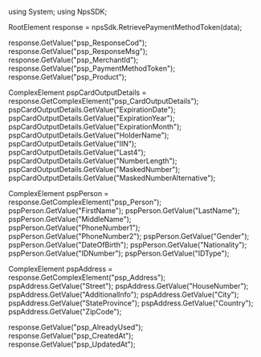 using System;
using NpsSDK;

RootElement response = npsSdk.RetrievePaymentMethodToken(data);

response.GetValue("psp_ResponseCod");
response.GetValue("psp_ResponseMsg");
response.GetValue("psp_MerchantId");
response.GetValue("psp_PaymentMethodToken");
response.GetValue("psp_Product");

ComplexElement pspCardOutputDetails = response.GetComplexElement("psp_CardOutputDetails");
pspCardOutputDetails.GetValue("ExpirationDate");
pspCardOutputDetails.GetValue("ExpirationYear");
pspCardOutputDetails.GetValue("ExpirationMonth");
pspCardOutputDetails.GetValue("HolderName");
pspCardOutputDetails.GetValue("IIN");
pspCardOutputDetails.GetValue("Last4");
pspCardOutputDetails.GetValue("NumberLength");
pspCardOutputDetails.GetValue("MaskedNumber");
pspCardOutputDetails.GetValue("MaskedNumberAlternative");


ComplexElement pspPerson = response.GetComplexElement("psp_Person");
pspPerson.GetValue("FirstName");
pspPerson.GetValue("LastName");
pspPerson.GetValue("MiddleName");
pspPerson.GetValue("PhoneNumber1");
pspPerson.GetValue("PhoneNumber2");
pspPerson.GetValue("Gender");
pspPerson.GetValue("DateOfBirth");
pspPerson.GetValue("Nationality");
pspPerson.GetValue("IDNumber");
pspPerson.GetValue("IDType");


ComplexElement pspAddress = response.GetComplexElement("psp_Address");
pspAddress.GetValue("Street");
pspAddress.GetValue("HouseNumber");
pspAddress.GetValue("AdditionalInfo");
pspAddress.GetValue("City");
pspAddress.GetValue("StateProvince");
pspAddress.GetValue("Country");
pspAddress.GetValue("ZipCode");

response.GetValue("psp_AlreadyUsed");
response.GetValue("psp_CreatedAt");
response.GetValue("psp_UpdatedAt");
